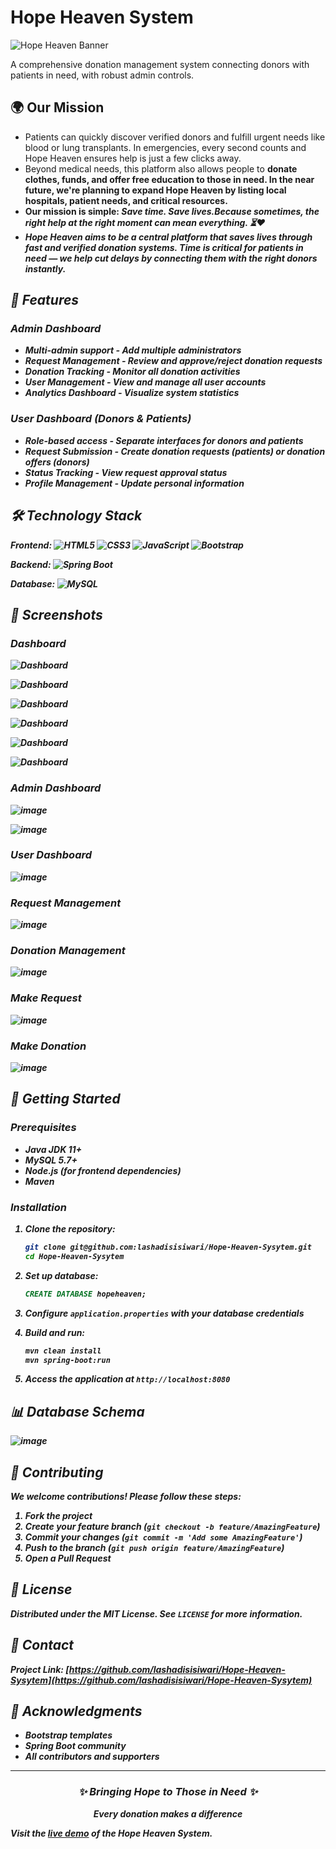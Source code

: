 # Hope Heaven System

![Hope Heaven Banner](https://placehold.co/1200x400/4a6da7/white?text=Hope+Heaven+System) <!-- Replace with your actual banner image -->

A comprehensive donation management system connecting donors with patients in need, with robust admin controls.

## 🌍 Our Mission
- Patients can quickly discover verified donors and fulfill urgent needs like blood or lung transplants. In emergencies, every second counts and Hope Heaven ensures help is just a few clicks away.
-  Beyond medical needs, this platform also allows people to <strong>donate clothes, funds, and offer free education to those in need. In the near future, we're planning to expand Hope Heaven by listing local hospitals, patient needs, and critical resources.
-  Our mission is simple: <em>Save time. Save lives.Because sometimes, the right help at the right moment can mean everything. ⏳❤️
-   Hope Heaven aims to be a central platform that saves lives through fast and verified donation systems.
                Time is critical for patients in need — we help cut delays by connecting them with the right donors instantly.
            
  
## 🌟 Features

### Admin Dashboard
- **Multi-admin support** - Add multiple administrators
- **Request Management** - Review and approve/reject donation requests
- **Donation Tracking** - Monitor all donation activities
- **User Management** - View and manage all user accounts
- **Analytics Dashboard** - Visualize system statistics

### User Dashboard (Donors & Patients)
- **Role-based access** - Separate interfaces for donors and patients
- **Request Submission** - Create donation requests (patients) or donation offers (donors)
- **Status Tracking** - View request approval status
- **Profile Management** - Update personal information

## 🛠️ Technology Stack

**Frontend:**
![HTML5](https://img.shields.io/badge/HTML5-E34F26?style=for-the-badge&logo=html5&logoColor=white)
![CSS3](https://img.shields.io/badge/CSS3-1572B6?style=for-the-badge&logo=css3&logoColor=white)
![JavaScript](https://img.shields.io/badge/JavaScript-F7DF1E?style=for-the-badge&logo=javascript&logoColor=black)
![Bootstrap](https://img.shields.io/badge/Bootstrap-563D7C?style=for-the-badge&logo=bootstrap&logoColor=white)

**Backend:**
![Spring Boot](https://img.shields.io/badge/Spring_Boot-F2F4F9?style=for-the-badge&logo=spring-boot)

**Database:**
![MySQL](https://img.shields.io/badge/MySQL-005C84?style=for-the-badge&logo=mysql&logoColor=white)

## 📸 Screenshots


### Dashboard

![Dashboard](https://github.com/user-attachments/assets/c00843fc-a163-46b5-a83b-1717c5ec291e)

![Dashboard](https://github.com/user-attachments/assets/09a32da7-c746-4f07-884b-4317a4bbd4c3)

![Dashboard](https://github.com/user-attachments/assets/3bfb2bf0-0197-4ae0-bcfc-2d4578ae861b)

![Dashboard](https://github.com/user-attachments/assets/c898d34a-8571-4154-ac16-490954731724)

![Dashboard](https://github.com/user-attachments/assets/8cebd8c9-1e0f-4c04-a8ff-a218a27b83fc)

![Dashboard](https://github.com/user-attachments/assets/640d3503-923c-4e73-9905-d43ca4097ef5)




### Admin Dashboard
![image](https://github.com/user-attachments/assets/3f25e902-f36e-427e-b082-15e44785442e)

![image](https://github.com/user-attachments/assets/f2e0d20b-92ee-4a03-8b7d-81268088779a)



 <!-- Replace with actual screenshot -->

### User Dashboard
![image](https://github.com/user-attachments/assets/7c348881-187a-437b-98fa-112adbd903ba)


<!-- Replace with actual screenshot -->

### Request Management
![image](https://github.com/user-attachments/assets/2eebbe18-71c0-4a26-8330-fa92260afd84)



### Donation Management
![image](https://github.com/user-attachments/assets/adf3c6bd-e965-4944-b4b0-9f14c9738d93)



### Make Request
![image](https://github.com/user-attachments/assets/f59770e8-aa39-4f70-a84d-2329ee659d78)



### Make Donation
![image](https://github.com/user-attachments/assets/76ef6246-0ea4-443f-a774-a3c389457f3b)



## 🚀 Getting Started

### Prerequisites
- Java JDK 11+
- MySQL 5.7+
- Node.js (for frontend dependencies)
- Maven

### Installation
1. Clone the repository:
   ```bash
   git clone git@github.com:lashadisisiwari/Hope-Heaven-Sysytem.git
   cd Hope-Heaven-Sysytem
   ```

2. Set up database:
   ```sql
   CREATE DATABASE hopeheaven;
   ```

3. Configure `application.properties` with your database credentials

4. Build and run:
   ```bash
   mvn clean install
   mvn spring-boot:run
   ```

5. Access the application at `http://localhost:8080`

## 📊 Database Schema
![image](https://github.com/user-attachments/assets/65a351b3-97f4-41d7-9e09-3071ac5c5d9d)
 <!-- Replace with actual schema image -->

## 🤝 Contributing
We welcome contributions! Please follow these steps:
1. Fork the project
2. Create your feature branch (`git checkout -b feature/AmazingFeature`)
3. Commit your changes (`git commit -m 'Add some AmazingFeature'`)
4. Push to the branch (`git push origin feature/AmazingFeature`)
5. Open a Pull Request

## 📜 License
Distributed under the MIT License. See `LICENSE` for more information.

## 📧 Contact
Project Link: [https://github.com/lashadisisiwari/Hope-Heaven-Sysytem](https://github.com/lashadisisiwari/Hope-Heaven-Sysytem)

## 🙏 Acknowledgments
- Bootstrap templates
- Spring Boot community
- All contributors and supporters

---

<div align="center">
  <h3>✨ Bringing Hope to Those in Need ✨</h3>
  <p>Every donation makes a difference</p>
</div>

<p>Visit the <a href="https://www.youtube.com/watch?v=n_fLSiOEt0Y" target="_blank">live demo</a> of the Hope Heaven System.</p>
